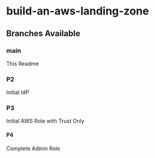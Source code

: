 # build-an-aws-landing-zone

## Branches Available

### main
This Readme

### P2
Initial IdP

### P3
Initial AWS Role with Trust Only

#### P4
Complete Admin Role
